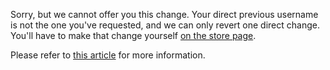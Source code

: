 Sorry, but we cannot offer you this change. Your direct previous username is not the one you've requested, and we can only revert one direct change. You'll have to make that change yourself [on the store page](https://osu.ppy.sh/store/products/32).

Please refer to [this article](https://osu.ppy.sh/help/wiki/Help_Center#is-it-possible-to-change-my-name-back-or-revert-to-my-old-username) for more information.
